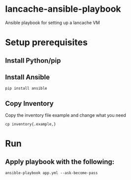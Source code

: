 # lancache-ansible-playbook
Ansible playbook for setting up a lancache VM


# Setup prerequisites

## Install Python/pip

## Install Ansible
```
pip install ansible
```

## Copy Inventory
Copy the inventory file example and change what you need
```
cp inventory{.example,}
```

# Run

## Apply playbook with the following:
```
ansible-playbook app.yml --ask-become-pass
```
